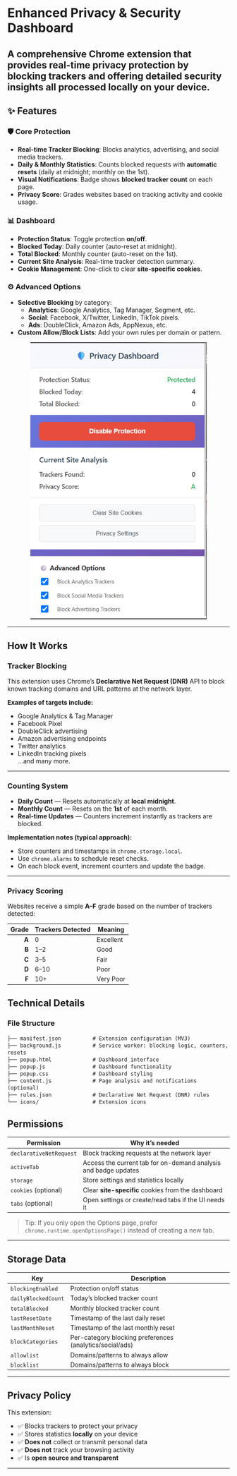 # Enhanced Privacy & Security Dashboard

A comprehensive **Chrome extension** that provides real-time privacy protection by **blocking trackers** and offering **detailed security insights** all processed locally on your device.
---

## ✨ Features

### 🛡️ Core Protection
- **Real-time Tracker Blocking**: Blocks analytics, advertising, and social media trackers.
- **Daily & Monthly Statistics**: Counts blocked requests with **automatic resets** (daily at midnight; monthly on the 1st).
- **Visual Notifications**: Badge shows **blocked tracker count** on each page.
- **Privacy Score**: Grades websites based on tracking activity and cookie usage.

### 📊 Dashboard
- **Protection Status**: Toggle protection **on/off**.
- **Blocked Today**: Daily counter (auto-reset at midnight).
- **Total Blocked**: Monthly counter (auto-reset on the 1st).
- **Current Site Analysis**: Real-time tracker detection summary.
- **Cookie Management**: One-click to clear **site-specific cookies**.

### ⚙️ Advanced Options
- **Selective Blocking** by category:
  - **Analytics**: Google Analytics, Tag Manager, Segment, etc.
  - **Social**: Facebook, X/Twitter, LinkedIn, TikTok pixels.
  - **Ads**: DoubleClick, Amazon Ads, AppNexus, etc.
- **Custom Allow/Block Lists**: Add your own rules per domain or pattern.
 <p align="center">
  <img src="./fixed_extension_v3/Screenshot 2025-10-05 150429.png" alt="Extension dashboard capture" width="400">
 
 </p>

---
## How It Works

### Tracker Blocking
This extension uses Chrome’s **Declarative Net Request (DNR)** API to block known tracking domains and URL patterns at the network layer.

**Examples of targets include:**
- Google Analytics & Tag Manager
- Facebook Pixel
- DoubleClick advertising
- Amazon advertising endpoints
- Twitter analytics
- LinkedIn tracking pixels  
…and many more.



---

### Counting System
- **Daily Count** — Resets automatically at **local midnight**.
- **Monthly Count** — Resets on the **1st** of each month.
- **Real-time Updates** — Counters increment instantly as trackers are blocked.

**Implementation notes (typical approach):**
- Store counters and timestamps in `chrome.storage.local`.
- Use `chrome.alarms` to schedule reset checks.
- On each block event, increment counters and update the badge.

---

### Privacy Scoring
Websites receive a simple **A–F** grade based on the number of trackers detected:

| Grade | Trackers Detected | Meaning      |
|------:|-------------------|--------------|
| **A** | 0                 | Excellent    |
| **B** | 1–2               | Good         |
| **C** | 3–5               | Fair         |
| **D** | 6–10              | Poor         |
| **F** | 10+               | Very Poor    |

## Technical Details

### File Structure
```text
├── manifest.json          # Extension configuration (MV3)
├── background.js          # Service worker: blocking logic, counters, resets
├── popup.html             # Dashboard interface
├── popup.js               # Dashboard functionality
├── popup.css              # Dashboard styling
├── content.js             # Page analysis and notifications (optional)
├── rules.json             # Declarative Net Request (DNR) rules
└── icons/                 # Extension icons
```
## Permissions

| Permission                          | Why it’s needed |
|-------------------------------------|-----------------|
| `declarativeNetRequest`             | Block tracking requests at the network layer |
| `activeTab`                         | Access the current tab for on-demand analysis and badge updates |
| `storage`                           | Store settings and statistics locally |
| `cookies` (optional)                | Clear **site-specific** cookies from the dashboard |
| `tabs` (optional)                   | Open settings or create/read tabs if the UI needs it |

> Tip: If you only open the Options page, prefer `chrome.runtime.openOptionsPage()` instead of creating a new tab.

---

## Storage Data

| Key                  | Description |
|----------------------|-------------|
| `blockingEnabled`    | Protection on/off status |
| `dailyBlockedCount`  | Today’s blocked tracker count |
| `totalBlocked`       | Monthly blocked tracker count |
| `lastResetDate`      | Timestamp of the last daily reset |
| `lastMonthReset`     | Timestamp of the last monthly reset |
| `blockCategories`    | Per-category blocking preferences (analytics/social/ads) |
| `allowlist`          | Domains/patterns to always allow |
| `blocklist`          | Domains/patterns to always block |

---

## Privacy Policy

This extension:

- ✅ Blocks trackers to protect your privacy  
- ✅ Stores statistics **locally** on your device  
- ✅ **Does not** collect or transmit personal data  
- ✅ **Does not** track your browsing activity  
- ✅ Is **open source and transparent**
---

